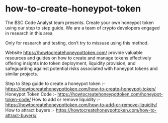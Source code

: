 # how-to-create-honeypot-token

The BSC Code Analyst team presents. Create your own honeypot token using our step to step guide. We are a team of crypto developers engaged in research in this area

Only for research and testing, don’t try to missuse using this method.

Website https://howtocreatehoneypottoken.com/ provide valuable resources and guides on how to create and manage tokens effectively offering insights into token deployment, liquidity provision, and safeguarding against potential risks associated with honeypot tokens and similar projects.

Step to Step guide to create a honeypot token :- https://howtocreatehoneypottoken.com/how-to-create-honeypot-token/
Honeypot Token Code :- https://howtocreatehoneypottoken.com/honeypot-token-code/
How to add or remove liquidity :- https://howtocreatehoneypottoken.com/how-to-add-or-remove-liquidity/
How to attract buyers :- https://howtocreatehoneypottoken.com/how-to-attract-buyers/


